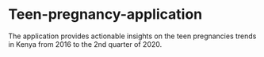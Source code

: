 # Teen-pregnancy-application
The application provides actionable insights on the teen pregnancies trends in Kenya from 2016 to the 2nd quarter of 2020.

